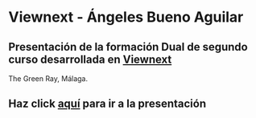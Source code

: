 # Viewnext - Ángeles Bueno Aguilar

## Presentación de la formación Dual de segundo curso desarrollada en [Viewnext](https://www.viewnext.com/) 
The Green Ray, Málaga.

## Haz click <a href="https://www.canva.com/design/DADT9g3EKUI/YlRfIGaBtn8tnSA-bAw0VA/view?utm_content=DADT9g3EKUI&utm_campaign=designshare&utm_medium=link&utm_source=sharebutton" target="blank">aquí</a> para ir a la presentación
